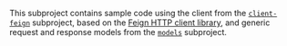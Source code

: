This subproject contains sample code using the client from the [`client-feign`](../client-feign) subproject,
based on the [Feign HTTP client library](https://github.com/OpenFeign/feign),
and generic request and response models from the [`models`](../models) subproject.
